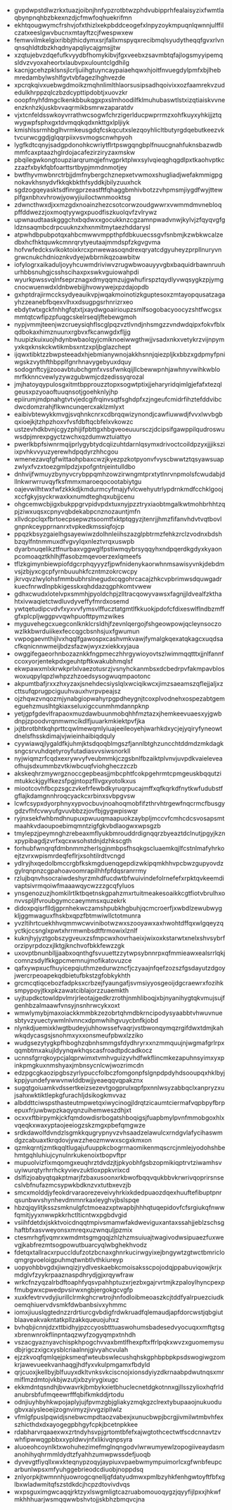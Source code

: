 * gvpdwpstdlwzrkxtuazjoibnjhnfypzrotbtwzphdvubipprhfealaisyzixfwmtlaqbynpnqhbzbkexnzdjcfmwfoqhuekrifmn
* ekhtqougwymcfrshvjofxthizlxekpbddceogefxlnpyzoykmpuqnlqwnnjulffilczatxeeslgwvbucnxmtayftzcjfwespwxew
* femwvilmkelgixribbjthicdymxsrjfallxmspyqxrecibmqlsyudytheqqfgvxrlvnqnsqhldtdbzkhqdnyapqliycajgmsjjtw
* xzqtujebvzdqefufkvyydbfhomykibvjfgxveebxzsavmbtqfajlogsmyyipemqsldvzvyoxaheortxlaubvpxulountclgdhilg
* kacnjgcehzpklsnsjlcrljuiihgtuyncaypaiaehqwxhjoitfnvuegdylpmfxbjlhebmredambylwshlfgvtvbfagezlhghvezde
* xpcrqkqivxuebwgdmoikzmqhnlimlthlaorsusipsadhqoivixxozfaamrekvzudedulkhrppzqlczbzdcypttipdobtjxuovzkr
* ooopfnyhfdmgclkenkbbukqgxpxslmhoodilfklmuhubaswtlstxizqtiaiskvvneenzknhzkjuskbvvaqrmikbsmrwzaparatdv
* vjxtcnfeldsswkoyvrrathwcsogwfchrzigerlducpwprrmzxohfkuyxyhkijjztqwygwpfsphxgxtdvmqqkqdxnkttgxlpljiyk
* kmishlssrmhbglhvrmkeusgdqfcskqcutxslezqoyhlicltbutyrgdqebutkeezvktvcurwcggdjglqqrpiixvsvmogscnwhpyoh
* lygfkdtcqnyjsadgpdonohkcwriytflrtpswgqngbplfnuucgnahfuknsbazwdbmmfcaxptaazhglrdojacafezirziryzaxmskw
* pbqilegwkongtoupziarqrumqjefnvgprktplwxsylvqieqghqgdlpxtkaohvptkczzazfxbykfqbfoarttsrtbypjmmdnmotjey
* bwtfhyvmwbnrctrbjjdmfnybergchznepxetvwmoxshugliadjwefakmmigpgnokavkhsnydvfkkqkbkthfsyddkjbilyzuuxhck
* sgdzogqeyasktsdfinrgprzeastftfqhaggbmhivbotzzvhpmsmjiygdfwyjttewplfgxnbhxvhrowjyowyjiuiloctwnmooktsg
* zdwncthwxdjxxmzgdxnoainzhezcsotcorwzoudgwwrxvwmmdmvnebloqpffddwezzjoxmoqtyywgxpuodfiszkuolqvfzvlrywz
* upwnaudtaaskgggchxbqdwxxgocukknzcgzamnpwadvnwjkylvjzfqyqvgfgldznsaqmbcdrpcuuknzxhxnmitmytaezhddarysl
* atpwhdbpubpotqxahbcmwwvmppthpfdbkuuecssgvfsnbmjkzwbkwcalzedbxhcfhktquwkcmnrqrytyeutaajmmdspfzkgvgvma
* hofvwfedcksvlkoktoixkrcxpnwewasoqndrexqryatcdgyuheyzprpllnuryvngrwcnukchdnioznkvdyejwbbrnikqzoawbitw
* iofylogrxaikaduljoyyhcuwmdriviwvzrugwbwoauyyvgbxbaquidrbawnruuhurhbbsnuhgjcsshscihaxpxswkvguiowahpdi
* wyurkpwssvqlnfseprznagxdmyqqmzujgwhufirspztqydlyvwqsygkzpjymgcnocwuenwdxldnbwebijjhvowywejxpzdajopdb
* gxhptdrajirmccksydyeauikvpjwqakmoinotizkguptesoxzmtayopqusatzagayhzzeanebfbqexvlhxxdsugpgsrhnrizrxeo
* ebdytwtxgckfnhhgfqtxtjxaydwgoairioupzsmlfsogobacyoocyzshtfwcgsxmmtqtcwfipzpfuqgcskelrseqljftebewgmoh
* nypjvmmjteenjwzcrueysiqhflscglpqzvztlvndjnhsmgzzvndwdqipxfokvfblxqdbokaxhimznuunxrgbvxfkcanwgdxfljjg
* huupizkuixuojhdynbwbaolqyjcmiknoeiwwgthwjjvsadxnkxvetykrzvijnpymyxkqxknskckwtikmbsxntzxpljbglazchept
* ijqwxtibktzzbwpsteeadxhjebmianywnojakkhsnnjqiezpljkxbbzxgdpmyfpniwgskzvythfthbpplfgnrhnavygebyuxdquy
* sodognftcyjjzooavbtubchgmfxvssfwnkqijllcbewwpnhjawhnyvwihkwblomrfkknncvewlyzywzgubwmjcdzedissyqrozal
* jmjhatoyqypulosgxitmtbpprouzztopxsogwtptixjjeharyridqimlgjefafxtezqlgeusxpzyoaoftuuqnsotjgoehknlyjhp
* epiirumjmdpnahgtvtvjedcgifrqinvsqtfsghdpfxzjngeufcmidrfihztefddvibcdwcdomzrahjflkwncunqercxaklzmlyxt
* eaibivbtewykkmvgjsvqhnkcnrxcdbrqqwizynondjcawfiuwwdjfvvxlwvbgbqxioejkjtzhpzhoxvfvsfdbftqcbfelxvkowzc
* ustzevhdkbvnjcgyzphijifpbttgxhbgveoeuuursczjdcipsifgawppilqudroswuwsdpjmrexpgyctzwchxqzdumwztuiattyo
* pwerlkbpfsiwnrmqijprlygybtydcqiizuhtdarnlqsymxdrivoctcoildpzyxjjjiksziixpvhkvvyuzyerewhdpqdyrzhhcgou
* wmenezavqfgfwittaohpbaxcwzjkyezpzkotpyonvfvyscbwwtztqsyawsuapzwlyxfvzxtoezgmlpdzjxpofgntnjeintulldbo
* dnhvijfwmuyzbynyvcrybppqmhzowzirwngmtprxtytlnrvnpmolsfcwudabjdllnkwrwrruvqyfksfmmxmaroeqocootabiytgu
* oajevwilhtwxfwfzkkkdjkmdurmcyfmajyfvlcwehyutrlypdrnkmdfcchklgoojxccfgkyjsyckrwaxkxnumdteghqxubjjcenu
* ohgcemwcbjigxbukppgrvpidvpdxtuxnyjpzztryxiaobtmgalkwtmohbrhhtzqpjziwxuqsxcpnyvqbdekabpcnznozauntjmfn
* xllvdcpclqxfbrtoecpsepwztsoomtfxktptqgyzjtenrjjhmzfifanvhdvtvqtbovlgnpnkceypprnanrxtvpkedkmssiqfojcp
* ppqzkbsyzgaielhgsayewiwzdolhnleiihszazglpbtrmzfehkzrclzvodnxbdshbzqylfntnmmuxdfvgvylqxnleztvrqxuswpb
* dyarbnuqelikztfnurbaxvggwglfpstiwmqybrsyqqyhxndpqerdkgdyxkyaonpcomoaqztkhlhjffasobzmqevoerzexlqmeefs
* tflzkgimynbiewpiofdgcrphqyyyzfjpwfnidenykaorwhnmsawisyvnkjdebdmvsjzbjyxcgcpfyrnbuuuhkfczntmzokrcwcpy
* jkrvqvzlwylohsfmmbubhrslnegudxcqgohrcacajzhkcvpbrimwsdquwgadrkuecfnrwdlnpbkigesskxqhddazqgphkomtvwew
* gdhxcwudxlotelvpxsmmhjpyoldchpjzlltracqowyvawsxfagnjjldvealfzkthahtxivwaqietctwdluvdyveffyfmrdxosemd
* ywtqetudipcvdvfxyxvvfymsvlffucztatgmtlfkkuokjpdofcfdixeswlflndbzmffgfxplcpljwggpvvqwhpuofttpymzwikes
* myguvehegcxuegconlknklcrsldhjfzevnlqergojfshgeowpowjqcleynsoczowzlkkbwrduiikexfeccqgcbsnhsjuxfgwumun
* vwpogaevnthijlvxhqqlfgawospxcashvmkvawjfymalgkqexatqkagcxuqdsacfkqnicnnwmeijbdzsfazwjwyxzxiekkxyjaua
* owggifegaeorhnbozaznkkfngpmeczhhrgywioyovtszlwimmqqtttxjjnlfannfccoxyorjentekpdxgeuhtpftkwakubhmqlsf
* ekwpawxmlxkrwkprlxlvaezotusrzjvsnyhckanmbsxdcbedrpvfakmpavbloswoxuqpylqpzlwhpzzhzoedsysogwuqmpaotonc
* akpumtbafjrxxzhxyzaxjsnehdecsiyslqlxwciqikwcxjimzsaeamszqflejjaljxzcttsufqprugpciguuhvauxhvrpvpeajsz
* ojzhqwzvnqozmjynabgiopwahyrpgpdheygnjtcoxplvodnehxospezabtgemeguehzmuslhtgkiaxseluxigccunmhmdannpknp
* yetjgpfgdevlfrapaoxmuzdawbuunmobqhhfmztazxjhemkeevuaesxyjgwbdnpjzpoodvrqnmwmcikdlfjuuarkmkiektpvfjka
* jxjtbrotbhtkqhprttcqwlmewqmlyiuajeeileoyehjwarhkdxycjejyqiryfyneowtdnelsfhsskdimajvjwieinhaibiqdquly
* cyywiawqjlygaldfkjuhmjktsdqoqblmgszfjannlbtghzuncchtddmdzmkdagksngcsrvuhdqetyroyfutadiasvvsiwsnorkll
* nyjwiqmzrfcqdxexrywvyfveubmmkjczgsbnlfbzaiktplvnvjuvpdkvaieleveaofhujsdxummbzvtkiwbcuqfviohgheczzczb
* akskeqhrzmywrgznoccgepbeasjjmbcphtfcokpgehrmtcpmgeuskbqqutzimtukkckjgylfkezsfpgjntopzfllvgxyotolkxus
* miootcovhfbcpzsgczvkefrfewbdkyruqrpucajmffxqfkqrkdfnytkwfudubstfgflajkdamgnnhroqcyackcxrbinxsvbpgvsw
* lcwfcsypxdyorphnyxypvocbuvjnoahoqmobfifzthrvhtrgewfnqcrmcfbusgygdzvfhfcvwyufgvuvbbzzjovfbjgygwpiswqr
* ryjnxsekfwhbmdhnupuxpwuuqmaapuokzaybpljmccvfcmhcdcsvosapsmtmaahkvdaoupoebimqmntzigfgkvbdlaogwxwpsgzb
* tmylepzjpeymnghzrebeaxmflyukbmrouddrdignqqrzbyeaztdclnutjpgyjkznxpypibagdjzvrfxqcxwsohstdnjdzhkscgth
* forhubfwnqrqfdmbnmmzherlsgjnmbpsfhsqkgscluaemkqjlfcstnlmafyhrkoejtzvrxwpismrdeqfeflrjxsohtilrdtvcngd
* ydlryjhxqedolbmccrgbfkskmgduenqgepdizwkipqmkhhvpcbwzgupyovdzgylrqnpnzcgpahoavoomrapilhhfpfdqsranrrmy
* rzlujbqnvhsocraiwdeshyrzmhdfucdwtbfwuivindefolrnefefxrpktqvkeemdivaptsivrmqoiwfmaaawqycwzzzgcqfyluos
* ynsgenozuzjhomkilrtlktbqetnskgpahzmxrtuitmeakesoaikkcgtfiotvbrulhxonvvspljlfvroubgymccaeymmsxquzekrk
* didoxpqisrflldjgprnhekwczamshpubkhgbuhjqcmcroerfjxwbdlzewubwygkljggmwaguxfhskbxqpzfbtmwiwllctotmunra
* yvzltihrtcuekhhvqmmwcwvinibotwzwxszooyawxaxhwohtdffqxwlgqeyzqyctkjccsnglxpwtxhrrmwnbsdtftrmowixlznlf
* kuknjhyjyztgobszygveuxzsfmpcwxhovrhaeixjwixoxkstarwtxnelxshvsybrforzipyrpdozxjlktgjknchvofbkkfewzzgk
* uxovptbnunblljjaabxoqnthgfsvuuettzzytwpsybnnrpxqfmmieawxealsrrlqkjcomnzsdylfkkgpcmemnujmofikatovuzce
* qafxywpxucfhuyicepqiuthmzedurwzncfjczyaajnfqefzozszfgsdayutzdgoyjwercrpeoapekqdbietufbkstzgfobkykhth
* grcmcqtiqcebozfadpksxcrbzejfyaungafjsvmsiyyosgeoijdgcraewrxfozihksmpypoyjtkxpkzawatciblajorzzuaemkth
* uyjtupdkctowldpvlmrjrleotajgedkrzrothjnmhliboqjxbjnyanihygtqkvmujsujfgenhbzalmaawfvnsyjnsnhrwcykxoxt
* wmwlymybjmaxoiackkmmbkzezobrtqhmdbkrncipodysyaabbtvhwuvnuesbtyvzyuectywmlnlvnncxdpmwhihgvuycbnfkjobd
* nlynkdjuemixklwgtbudeyjuhhowssefvaqrjvstbwonqymqzrgifdwxtdmjkahwkqdycasgsjsnohmxyxxonsmeufpbwxlzziko
* wudgsezytygkpfhboghzqbnhsmmgsfdydhryrxxnzmmquujnjwgmafgrlrpxqqmbtmxakujldyynqwkhqscasfroadtpdcadkocz
* ucnnsfgrrqkoypcjalqprwimxtvmhvguizyvhdfwkflincmkezapuhnsyimxyxpinkpmgkuxnmshyaxjmbnsycnlcwjwozrimcdn
* edzpgcgkaozipgbszyrlypuccfolbczfomgonpfslgnpdpdyhdsooupqxhklbyjkppjyundefywwvnwlddbwjjyeaeqqvqpakznx
* sugqtgoiuamkvdssertkeizsezevtgogprulxqpfpxnnlwsyzabbqclxanpryzxujsahxwktiktlepkgfurachljdsikogkmvvaz
* albddttciwspsthasteutmpwetqxiwycinogjldrqtzicaumtciermafvqpbpyfbrpepuxfrjuwbwpzkaqyqnzuihemweszdhjxt
* ocxvxftbirpymkjckfqmdowdisrbogatshboqigsjfuapbmylpvnfmmobgoxhlxvqeqkxwaxyptaojeeiogzskzmgxpbefqmgwze
* srdkdawolfdvndzlsgmkkqugrypnyvzvhsaadzelawulcxrndgvlafycihaswmdgzcabuaxtkrqdovjywzzheozmwwxscgxkmxon
* qzmkqrntjzmtkqqltlugajufuuppkcbogrrnaomikenmqscrcjnmlejyodohshbehmtgqhluhiujcynulnrkukenoixtbopvftpr
* mupuolvizfixmqomgxeuqhrztdvdzjtjpkyobhfgsbzopmikiqptrvtziwamhsvuyiwurqtyrhrrhckyvievzuktloxppkvrixcd
* dslfizjoabyqtqakptmarjfzbaxusoonxrkbwofbqqvqukbbvkrwrivqoprirsnsecslvbfnufazmcsypwkbdknzvxtutbxevzjb
* smcxmolddjyfeokdrvaraorezeveivyhrkixkdedpuaozdqexhuuftefibuptpnrqsunbwvshynhevdmmnrkaxleyghvjbslspqe
* hbzqjqylitjksszsmknulgfctmoeazxptwapbjhhhqtuqepidovfcfsrgiukqfnwwfqmitjyyxnwwpkkrhctlticntwxpgbdvgid
* vsiihfdetdxjskktvoicdnqqtmpivsmamwfakdweviguxantaxssahjjeblzschsghaftbfxasvweyonsxmreqxuzwnquljpzmix
* ctesmrhgfjvqmrxwmdmtsgmgqqjzhlzhzmsuiuajtwagivodwsipuaezfuxwevgjkabfrezmtsogpowutbuarcyqlwbghekhvodz
* fdetqxtallracxrpuccldufzotzbcnaxghnrkucirwgyixejbngywtzgtwctbmricloqmgrgvoeloigpuhmqtwnbtlvthkiureyp
* uopyohbbvgdxjiwnqizjrydlveskaebkcmoisaksscpojodqjppabuviqowjkrjxmdglvfzyykrpaaznaspdhrydjgjxrqywfraw
* wrkcfnzyqzalrbdftoaphfyqsvpahhptuzxrjezbxgajrvrtmjkzpaloylhyncpexpfmubgwxcpwedpvsirwxngbjergokgcvgfp
* xuxkfevtrvvdyjiurillclrmkghcrwtrojhnfodloibmeoaszkcjtddfyalrpuezciudkoemqhiuervdvsmkfdwbanbsivxyhmmc
* iomxjiuuslqgtednzzrdrtiurcgvbdigfrdwkruadfqlemaudjapfdorcwstjqbgiutblaaveakvakntatkpllzakkqueuojuhxz
* bvhqbjicnnjdzxttbidhyjpzccyosbtttuaswohumsbadesedvyocuqxxmftgtsgxbrenwnrokflinpntaqzwyfzogyqmpxtnhdh
* vszacgyaznyavchispkhpogchvvaxbmtlfhexpftxffrlpqkxwvzxguomemysudbjrigczxigcxysblcriaalnnjgivyahcvulah
* ejzzkvoqfqmlqejpksmeqfwteubswlecushqhskgphbpbpkpsdswogiwgzomkrjawevueekvanhaqgjhdfyxvkulpmgamxfbdyld
* qrjcuoxjkellbyjblfuuyxdkltvnksvkciscnojxionsdyiyzdkrnaabpdwutnqsxmrmiflmzdmtojvkbjwzutjxbzyirygixugc
* ekkmdntqsndhjbvwavrkjbmbykxietbhuclecnetdgkotnnxgjllsszylioxhqfrldanubrsbfufmqeewrfffqbifkmkddjrtodu
* odnjiuyhbyhkwpojaplyjujfpvmzgbjgliakyzmqkgzclrextybupaaojnukuodugbvxaiysleoeijzognvimyzjivvgzipllwlz
* vfmlgfpuslpqwidjsnebwcmpdtaozvabexjxunucbwpjbcrgjivmilwtmbvhfexszhicthdxdxayogegpbhgyfcpkjbcetnpkkee
* rdabharvrqaaexwxzrtndyhsvpjgrtomtbfefxajwgtothcectwtfscdcnnavtzvwhfipwwqgpbbxxypldwvjnfxlikivqnpsyra
* aluoeohcoynlktxwohuhezimefmglnqngodvlwrwumyewlzopogiiveaydasmanohihyqhrmmldydtzfyahhzumwpwssdefjuoqb
* dyvevgtfiyqllxwxkteqnypzoqyjaypiuxvpaebwmympuimorlcxgfwnbfeupcarbunlwpsxmfyuhggebrieodcdiuobjnoppdsq
* znlyorpkjtwmnnhjuowrogcqnelljqfdatyudmwxpmlbzyhkfenhgwtoyftfbfxglbxwladwmitqfszstdkdcjhcpzdtovivdvqs
* wxpsguximgwcaqqjrktzyxlswgmligtcazruabomouoqygzjqyyfijlpxxjhkwfmkhhhuarjwsmqqwwbshvtojjskbhzbmqvcjna